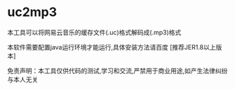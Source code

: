 # uc2mp3
本工具可以将网易云音乐的缓存文件(.uc)格式解码成(.mp3)格式

本软件需要配置java运行环境才能运行,具体安装方法请百度 [推荐JER1.8以上版本]

免责声明：本工具仅供代码的测试,学习和交流,严禁用于商业用途,如产生法律纠纷与本人无关